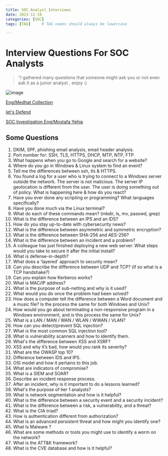 ```yaml
---
title: SOC_Analyst_Interviews
date: 2023-12-19
categories: [SOC]
tags: [TAG]     # TAG names should always be lowercase

---
```


# Interview Questions For SOC Analysts 

> "I gathered many questions that someone might ask you or not even ask it as a junior analyst , enjoy :)

![image](https://firebasestorage.googleapis.com/v0/b/avatars-2aed4.appspot.com/o/question-block-super-mario-bros-movie-1920x1080-v0-uvpf49pahfxa1.jpg?alt=media&token=bc20d977-bcfe-4ae3-8ac6-245a91cbc534)


[Eng/Medhat Collection](https://0xmedhat.gitbook.io/whoami/soc-interviews)

[let's Defend](https://github.com/LetsDefend/SOC-Interview-Questions)

[SOC Investigation Eng/Mostafa Yehia](https://www.youtube.com/playlist?list=PLdUDP-atVHBoDae43tcUZnW1YsjoPJRvP)


## Some Questions 

1. DKIM, SPF, phishing email analysis, email header analysis.
2. Port number for: SSH, TLS, HTTPS, DHCP, MTP, NTP, FTP.
3. What happens when you go to Google and search for a website?
4. Where do you go in Windows & Linux system to find an event?
5. Tell me the differences between ssh, tls & HTTPS.
6. You found a log for a user who is trying to connect to a Windows server outside the network. The server is not malicious. The server IP geolocation is different from the user. The user is doing something out of policy. What is happening here & how do you react?
7. Have you ever done any scripting or programming? What languages specifically?
8.  Have you done much via the Linux terminal?
9.  What do each of these commands mean? (mkdir, ls, mv, passwd, grep)
10. What is the difference between an IPS and an IDS?
11. How do you stay up-to-date with cybersecurity news?
12. What is the difference between asymmetric and symmetric encryption?
13. What is the difference between SHA-256 and AES-256?
14. What is the difference between an incident and a problem?
15. A colleague has just finished deploying a new web server. What steps would you take to secure it after the initial install?
16. What is defense-in-depth?
17. What does a 'layered' approach to security mean?
18. Can you describe the difference between UDP and TCP? (if so what is a TCP handshake?)
19. Can you explain how Kerberos works?
20. What is MAC/IP address?
21. What is the purpose of sub-netting and why is it used?
22. What would you do once the problem had been solved?
23. How does a computer tell the difference between a Word document and a music file? Is the process the same for both Windows and Unix?
24. How would you go about terminating a non-responsive program in a Windows environment, and is this process the same for Unix?
25. What is a LAN / MAN / WAN / WLAN / WWAN / VLAN?
26. How can you detect/prevent SQL injection?
27. What is the most common SQL injection tool?
28. What is  vulnerability scanners and how to identify them.
29. What's the difference between XSS and XSRF?
30. XSS and why it’s bad, how would you rank its severity?
31. What are the OWASP top 10?
32. Difference between IDS and IPS.
33. OSI model and how it pertains to this job.
34. What are indicators of compromise?
35. What is a SIEM and SOAR?
36. Describe an incident response process.
37. After an incident, why is it important to do a lessons learned?
38. What's the purpose of tier 1 analysts?
39. What is network segmentation and how is it helpful?
40. What is the difference between a security event and a security incident?
41. What is the difference between a risk, a vulnerability, and a threat?
42. What is the CIA triad?
43. How is authentication different from authorization?
44. What is an advanced persistent threat and how might you identify one?
45. What Is Malware ?
46. What are some methods or tools you might use to identify a worm on the network?
47. What is the ATT&K framework?
48. What is the CVE database and how is it helpful?